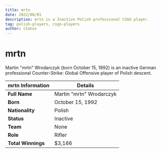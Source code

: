 ```yaml
---
title: mrtn
date: 2022/06/01
description: mrtn is a Inactive Polish professional CSGO player.
tag: polish-players, csgo-players
author: ctanxx
---
```


# mrtn

Martin "mrtn" Wrodarczyk (born October 15, 1992) is an inactive German professional Counter-Strike: Global Offensive player of Polish descent.

| **mrtn Information** | **Details**              |
| -------------------- | ------------------------ |
| **Full Name**        | Martin "mrtn" Wrodarczyk |
| **Born**             | October 15, 1992         |
| **Nationality**      | Polish                   |
| **Status**           | Inactive                 |
| **Team**             | None                  |
| **Role**             | Rifler	                  |
| **Total Winnings**   | $3,166		              |